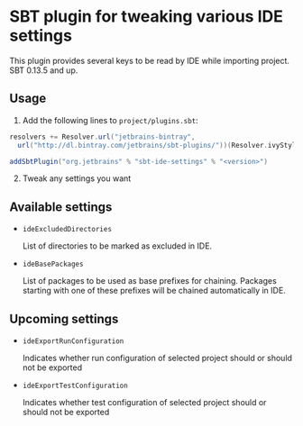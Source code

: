 # SBT plugin for tweaking various IDE settings

This plugin provides several keys to be read by IDE while importing project.
SBT 0.13.5 and up.

## Usage

1. Add the following lines to `project/plugins.sbt`:

 ```Scala
 resolvers += Resolver.url("jetbrains-bintray",
   url("http://dl.bintray.com/jetbrains/sbt-plugins/"))(Resolver.ivyStylePatterns)

 addSbtPlugin("org.jetbrains" % "sbt-ide-settings" % "<version>")
 ```

2. Tweak any settings you want

## Available settings

- `ideExcludedDirectories`

  List of directories to be marked as excluded in IDE.

- `ideBasePackages`

  List of packages to be used as base prefixes for chaining. Packages starting
  with one of these prefixes will be chained automatically in IDE.

## Upcoming settings

- `ideExportRunConfiguration`

  Indicates whether run configuration of selected project should or should not
  be exported

- `ideExportTestConfiguration`

  Indicates whether test configuration of selected project should or should not
  be exported
